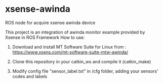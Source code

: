 # xsense-awinda
ROS node for acquire xsense awinda device

This project is an integration of awinda monitor example provided by Xsense in ROS Framework
How to use:

1) Download and install MT Software Suite for Linux 
from :
https://www.xsens.com/mt-software-suite-mtw-awinda/

2) Clone this repository in your catkin_ws and compile it (catkin_make)
3) Modify config file "sensor_label.txt" in /cfg folder, adding your sensors' codes and labels
